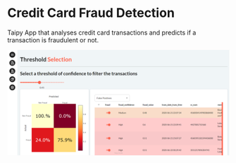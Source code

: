 # Credit Card Fraud Detection
Taipy App that analyses credit card transactions and predicts if a transaction is fraudulent or not.

![Threshold Selection Page](images/fraud_threshold.png)